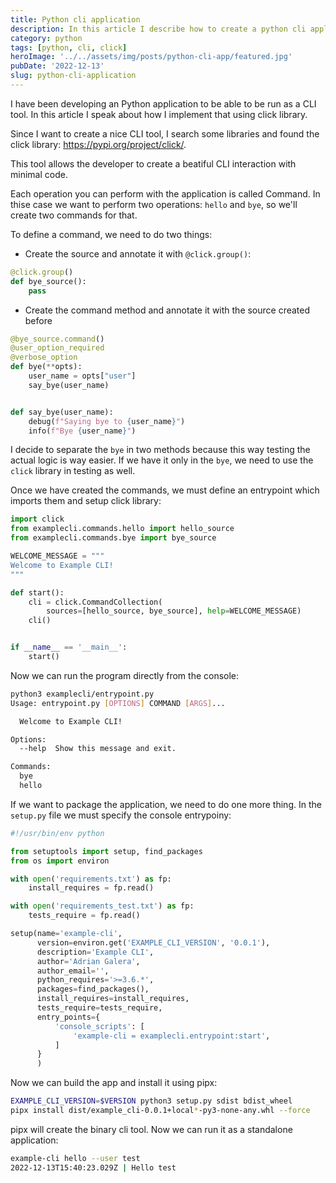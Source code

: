 ```yaml
---
title: Python cli application
description: In this article I describe how to create a python cli application using the click library and install it using pipx
category: python
tags: [python, cli, click]
heroImage: '../../assets/img/posts/python-cli-app/featured.jpg'
pubDate: '2022-12-13'
slug: python-cli-application
---
```


I have been developing an Python application to be able to be run as a CLI tool. In this article I speak about how I implement that using click library.

<p><!--more--></p>

Since I want to create a nice CLI tool, I search some libraries and found the click library: <a href="https://pypi.org/project/click/">https://pypi.org/project/click/</a>.

This tool allows the developer to create a beatiful CLI interaction with minimal code.

Each operation you can perform with the application is called Command. In thise case we want to perform two operations: `hello` and `bye`, so we'll create two commands for that.

To define a command, we need to do two things:

- Create the source and annotate it with `@click.group()`:

```python
@click.group()
def bye_source():
    pass
```

- Create the command method and annotate it with the source created before

```python
@bye_source.command()
@user_option_required
@verbose_option
def bye(**opts):
    user_name = opts["user"]
    say_bye(user_name)


def say_bye(user_name):
    debug(f"Saying bye to {user_name}")
    info(f"Bye {user_name}")
```

I decide to separate the `bye` in two methods because this way testing the actual logic is way easier. If we have it only in the `bye`, we need to use the `click` library in testing as well.

Once we have created the commands, we must define an entrypoint which imports them and setup click library:

```python
import click
from examplecli.commands.hello import hello_source
from examplecli.commands.bye import bye_source

WELCOME_MESSAGE = """
Welcome to Example CLI!
"""

def start():
    cli = click.CommandCollection(
        sources=[hello_source, bye_source], help=WELCOME_MESSAGE)
    cli()


if __name__ == '__main__':
    start()
```

Now we can run the program directly from the console:

```bash
python3 examplecli/entrypoint.py
Usage: entrypoint.py [OPTIONS] COMMAND [ARGS]...

  Welcome to Example CLI!

Options:
  --help  Show this message and exit.

Commands:
  bye
  hello
```

If we want to package the application, we need to do one more thing. In the `setup.py` file we must specify the console entrypoiny:

```python
#!/usr/bin/env python

from setuptools import setup, find_packages
from os import environ

with open('requirements.txt') as fp:
    install_requires = fp.read()

with open('requirements_test.txt') as fp:
    tests_require = fp.read()

setup(name='example-cli',
      version=environ.get('EXAMPLE_CLI_VERSION', '0.0.1'),
      description='Example CLI',
      author='Adrian Galera',
      author_email='',
      python_requires='>=3.6.*',
      packages=find_packages(),
      install_requires=install_requires,
      tests_require=tests_require,
      entry_points={
          'console_scripts': [
              'example-cli = examplecli.entrypoint:start',
          ]
      }
      )
```

Now we can build the app and install it using pipx:

```bash
EXAMPLE_CLI_VERSION=$VERSION python3 setup.py sdist bdist_wheel
pipx install dist/example_cli-0.0.1+local*-py3-none-any.whl --force
```

pipx will create the binary cli tool. Now we can run it as a standalone application:

```bash
example-cli hello --user test
2022-12-13T15:40:23.029Z | Hello test
```
